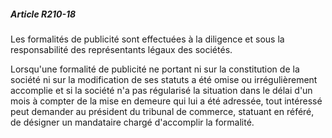 ##### Article R210-18

Les formalités de publicité sont effectuées à la diligence et sous la responsabilité des représentants légaux des sociétés.

Lorsqu'une formalité de publicité ne portant ni sur la constitution de la société ni sur la modification de ses statuts a été omise ou irrégulièrement accomplie et si la société n'a pas régularisé la situation dans le délai d'un mois à compter de la mise en demeure qui lui a été adressée, tout intéressé peut demander au président du tribunal de commerce, statuant en référé, de désigner un mandataire chargé d'accomplir la formalité.

